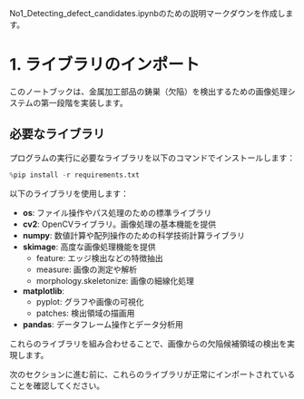 No1_Detecting_defect_candidates.ipynbのための説明マークダウンを作成します。



# 1. ライブラリのインポート

このノートブックは、金属加工部品の鋳巣（欠陥）を検出するための画像処理システムの第一段階を実装します。

## 必要なライブラリ

プログラムの実行に必要なライブラリを以下のコマンドでインストールします：
```python
%pip install -r requirements.txt
```

以下のライブラリを使用します：

- **os**: ファイル操作やパス処理のための標準ライブラリ
- **cv2**: OpenCVライブラリ。画像処理の基本機能を提供
- **numpy**: 数値計算や配列操作のための科学技術計算ライブラリ
- **skimage**: 高度な画像処理機能を提供
  - feature: エッジ検出などの特徴抽出
  - measure: 画像の測定や解析
  - morphology.skeletonize: 画像の細線化処理
- **matplotlib**: 
  - pyplot: グラフや画像の可視化
  - patches: 検出領域の描画用
- **pandas**: データフレーム操作とデータ分析用

これらのライブラリを組み合わせることで、画像からの欠陥候補領域の検出を実現します。

次のセクションに進む前に、これらのライブラリが正常にインポートされていることを確認してください。
